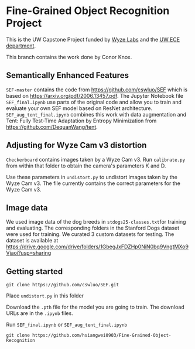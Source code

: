# Fine-Grained Object Recognition Project

This is the UW Capstone Project funded by [Wyze Labs](https://www.wyze.com/) and the [UW ECE department](https://www.ece.uw.edu/).

This branch contains the work done by Conor Knox.

## Semantically Enhanced Features

`SEF-master` contains the code from https://github.com/cswluo/SEF which is based on https://arxiv.org/pdf/2006.13457.pdf.
The Jupyter Notebook file `SEF_final.ipynb` use parts of the original code and allow you to train and evaluate your own SEF model based on ResNet architecture. `SEF_aug_tent_final.ipynb` combines this work with data augmentation and Tent: Fully Test-Time Adaptation by Entropy Minimization from https://github.com/DequanWang/tent.

## Adjusting for Wyze Cam v3 distortion

`Checkerboard` contains images taken by a Wyze Cam v3. Run `calibrate.py` from within that folder to obtain the camera's parameters K and D.

Use these parameters in `undistort.py` to undistort images taken by the Wyze Cam v3. The file currently contains the correct parameters for the Wyze Cam v3.

## Image data

We used image data of the dog breeds in `stdogs25-classes.txt`for training and evaluating. The corresponding folders in the Stanford Dogs dataset were used for training. We curated 3 custom datasets for testing. The dataset is available at https://drive.google.com/drive/folders/1GbegJxFDZHp0NiN0bq9VngtMXo9Vjaoi?usp=sharing

## Getting started

`git clone https://github.com/cswluo/SEF.git`

Place `undistort.py` in this folder

Download the `.pth` file for the model you are going to train. The download URLs are in the `.ipynb` files.

Run `SEF_final.ipynb` or `SEF_aug_tent_final.ipynb`

`git clone https://github.com/hsiangwei0903/Fine-Grained-Object-Recognition`
